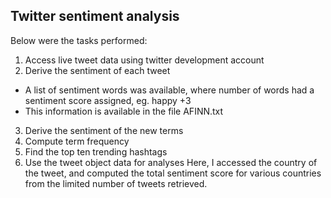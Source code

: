 ## Twitter sentiment analysis

Below were the tasks performed:
1) Access live tweet data using twitter development account
2) Derive the sentiment of each tweet
- A list of sentiment words was available, where number of words had a sentiment score assigned, eg. happy  +3
- This information is available in the file AFINN.txt
3) Derive the sentiment of the new terms
4) Compute term frequency
5) Find the top ten trending hashtags
6) Use the tweet object data for analyses
 Here, I accessed the country of the tweet, and computed the total sentiment score for various countries from the limited number of tweets retrieved.
